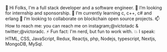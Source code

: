  👋 Hi Folks,
I'm a full stack developer and a software engineer.
👀 I’m looking for internship and sponsorship.
🌱 I’m currently learning c, c++, c# and erlang
💞️ I’m looking to collaborate on blockchain open source projects.
📫 How to reach me: you can reach me on instagram;@victotadc & twitter;@victoradc.
⚡ Fun fact: I'm nerd, but fun to work with.
💥 I speak: HTML, CSS, JavaScript, Redux, Reactjs, php, Nodejs, typescript, Nextjs, MongoDB, MySql.

<!---
victoradc762/victoradc762 is a ✨ special ✨ repository because its `README.md` (this file) appears on your GitHub profile.
You can click the Preview link to take a look at your changes.
--->
